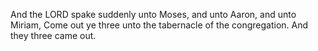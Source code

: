 And the LORD spake suddenly unto Moses, and unto Aaron, and unto Miriam, Come out ye three unto the tabernacle of the congregation. And they three came out.
